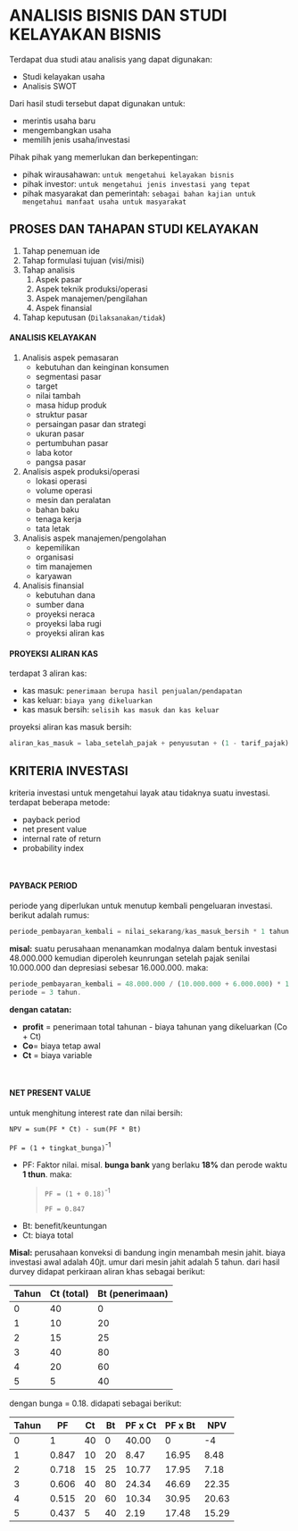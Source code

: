 # **ANALISIS BISNIS DAN STUDI KELAYAKAN BISNIS**

Terdapat dua studi atau analisis yang dapat digunakan:

- Studi kelayakan usaha
- Analisis SWOT

Dari hasil studi tersebut dapat digunakan untuk:

- merintis usaha baru
- mengembangkan usaha
- memilih jenis usaha/investasi

Pihak pihak yang memerlukan dan berkepentingan:

- pihak wirausahawan: `untuk mengetahui kelayakan bisnis`
- pihak investor: `untuk mengetahui jenis investasi yang tepat`
- pihak masyarakat dan pemerintah: `sebagai bahan kajian untuk mengetahui manfaat usaha untuk masyarakat`

## **PROSES DAN TAHAPAN STUDI KELAYAKAN**

1. Tahap penemuan ide
2. Tahap formulasi tujuan (visi/misi)
3. Tahap analisis
   1. Aspek pasar
   2. Aspek teknik produksi/operasi
   3. Aspek manajemen/pengilahan
   4. Aspek finansial
4. Tahap keputusan (`Dilaksanakan/tidak`)

#### ANALISIS KELAYAKAN

1. Analisis aspek pemasaran
   - kebutuhan dan keinginan konsumen
   - segmentasi pasar
   - target
   - nilai tambah
   - masa hidup produk
   - struktur pasar
   - persaingan pasar dan strategi
   - ukuran pasar
   - pertumbuhan pasar
   - laba kotor
   - pangsa pasar
2. Analisis aspek produksi/operasi
   - lokasi operasi
   - volume operasi
   - mesin dan peralatan
   - bahan baku
   - tenaga kerja
   - tata letak
3. Analisis aspek manajemen/pengolahan
   - kepemilikan
   - organisasi
   - tim manajemen
   - karyawan
4. Analisis finansial
   - kebutuhan dana
   - sumber dana
   - proyeksi neraca
   - proyeksi laba rugi
   - proyeksi aliran kas

#### PROYEKSI ALIRAN KAS

terdapat 3 aliran kas:

- kas masuk: `penerimaan berupa hasil penjualan/pendapatan`
- kas keluar: `biaya yang dikeluarkan`
- kas masuk bersih: `selisih kas masuk dan kas keluar`

proyeksi aliran kas masuk bersih:

```javascript
aliran_kas_masuk = laba_setelah_pajak + penyusutan + (1 - tarif_pajak) * bunga;
```

## **KRITERIA INVESTASI**

kriteria investasi untuk mengetahui layak atau tidaknya suatu investasi. terdapat beberapa metode:

- payback period
- net present value
- internal rate of return
- probability index

<br>

#### PAYBACK PERIOD

periode yang diperlukan untuk menutup kembali pengeluaran investasi. berikut adalah rumus:

```javascript
periode_pembayaran_kembali = nilai_sekarang/kas_masuk_bersih * 1 tahun
```

**misal:**
suatu perusahaan menanamkan modalnya dalam bentuk investasi 48.000.000 kemudian diperoleh keunrungan setelah pajak senilai 10.000.000 dan depresiasi sebesar 16.000.000. maka:

```javascript
periode_pembayaran_kembali = 48.000.000 / (10.000.000 + 6.000.000) * 1 tahun
periode = 3 tahun.
```

**dengan catatan:**

- **profit** = penerimaan total tahunan - biaya tahunan yang dikeluarkan (Co + Ct)
- **Co**= biaya tetap awal
- **Ct** = biaya variable

<br>

#### NET PRESENT VALUE

untuk menghitung interest rate dan nilai bersih:

`NPV = sum(PF * Ct) - sum(PF * Bt)`

`PF = (1 + tingkat_bunga)`<sup>-1</sup>

- PF: Faktor nilai. misal. **bunga bank** yang berlaku **18%** dan perode waktu **1 thun**. maka:
  > `PF = (1 + 0.18)`<sup>-1</sup>
  >
  > `PF = 0.847`
- Bt: benefit/keuntungan
- Ct: biaya total

**Misal:** perusahaan konveksi di bandung ingin menambah mesin jahit. biaya investasi awal adalah 40jt. umur dari mesin jahit adalah 5 tahun. dari hasil durvey didapat perkiraan aliran khas sebagai berikut:

| Tahun | Ct (total) | Bt (penerimaan) |
| ----- | ---------- | --------------- |
| 0     | 40         | 0               |
| 1     | 10         | 20              |
| 2     | 15         | 25              |
| 3     | 40         | 80              |
| 4     | 20         | 60              |
| 5     | 5          | 40              |

dengan bunga = 0.18. didapati sebagai berikut:

| Tahun | PF    | Ct  | Bt  | PF x Ct | PF x Bt | NPV   |
| ----- | ----- | --- | --- | ------- | ------- | ----- |
| 0     | 1     | 40  | 0   | 40.00   | 0       | -4    |
| 1     | 0.847 | 10  | 20  | 8.47    | 16.95   | 8.48  |
| 2     | 0.718 | 15  | 25  | 10.77   | 17.95   | 7.18  |
| 3     | 0.606 | 40  | 80  | 24.34   | 46.69   | 22.35 |
| 4     | 0.515 | 20  | 60  | 10.34   | 30.95   | 20.63 |
| 5     | 0.437 | 5   | 40  | 2.19    | 17.48   | 15.29 |
